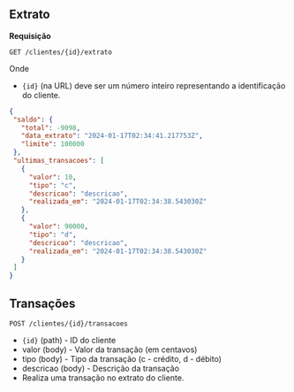 ## Extrato

**Requisição**

`GET /clientes/{id}/extrato`

Onde
- `{id}` (na URL) deve ser um número inteiro representando a identificação do cliente.
```json
{
 "saldo": {
   "total": -9098,
   "data_extrato": "2024-01-17T02:34:41.217753Z",
   "limite": 100000
 },
 "ultimas_transacoes": [
   {
     "valor": 10,
     "tipo": "c",
     "descricao": "descricao",
     "realizada_em": "2024-01-17T02:34:38.543030Z"
   },
   {
     "valor": 90000,
     "tipo": "d",
     "descricao": "descricao",
     "realizada_em": "2024-01-17T02:34:38.543030Z"
   }
 ]
}
```

## Transações
`POST /clientes/{id}/transacoes`
- `{id}` (path) - ID do cliente
- valor (body) - Valor da transação (em centavos)
- tipo (body) - Tipo da transação (c - crédito, d - débito)
- descricao (body) - Descrição da transação
- Realiza uma transação no extrato do cliente.  